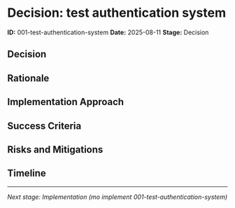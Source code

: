 # Decision: test authentication system

**ID:** 001-test-authentication-system
**Date:** 2025-08-11
**Stage:** Decision

## Decision

<!-- Clear statement of what we decided to do -->

## Rationale

<!-- Why did we choose this approach? -->

## Implementation Approach

<!-- High-level approach for implementation -->

## Success Criteria

<!-- How will we measure success? -->

## Risks and Mitigations

<!-- What could go wrong and how do we handle it? -->

## Timeline

<!-- Rough timeline for implementation -->

---

*Next stage: Implementation (mo implement 001-test-authentication-system)*
